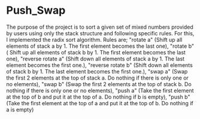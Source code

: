 # Push_Swap
The purpose of the project is to sort a given set of mixed numbers provided by users using only the stack structure and following specific rules. For this, I implemented the radix sort algorithm. 
Rules are; 
"rotate a" (Shift up all elements of stack a by 1. The first element becomes the last one), 
"rotate b" ( Shift up all elements of stack b by 1. The first element becomes the last one), 
"reverse rotate a" (Shift down all elements of stack a by 1. The last element becomes the first one.), 
"reverse rotate b" (Shift down all elements of stack b by 1. The last element becomes the first one.), 
"swap a" (Swap the first 2 elements at the top of stack a. Do nothing if there is only one or no elements), 
"swap b" (Swap the first 2 elements at the top of stack b. Do nothing if there is only one or no elements), 
"push a" (Take the first element at the top of b and put it at the top of a. Do nothing if b is empty), 
"push b" (Take the first element at the top of a and put it at the top of b. Do nothing if a is empty)
